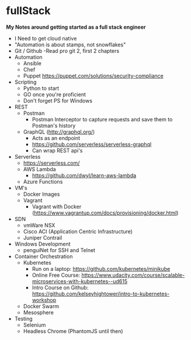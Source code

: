 # fullStack

**My Notes around getting started as a full stack engineer**
- I Need to get cloud native
- "Automation is about stamps, not snowflakes"
- Git / Github
  -Read pro git 2, first 2 chapters
- Automation
  - Ansible
  - Chef
  - Puppet https://puppet.com/solutions/security-compliance
- Scripting
  - Python to start
  - GO once you're proficient
  - Don't forget PS for Windows
- REST
  - Postman
    - Postman Interceptor to capture requests and save them to Postman's history
  - GraphQL (http://graphql.org/)
    - Acts as an endpoint
    - https://github.com/serverless/serverless-graphql
    - Can wrap REST api's
- Serverless
  - https://serverless.com/
  - AWS Lambda
    - https://github.com/dwyl/learn-aws-lambda
  - Azure Functions
- VM's
  - Docker Images
  - Vagrant
    - Vagrant with Docker (https://www.vagrantup.com/docs/provisioning/docker.html)
- SDN
  - vmWare NSX
  - Cisco ACI (Application Centric Infrastructure)
  - Juniper Contrail
- Windows Development
  - penguiNet for SSH and Telnet
- Container Orchestration
  - Kubernetes
    - Run on a laptop: https://github.com/kubernetes/minikube
    - Online Free Course: https://www.udacity.com/course/scalable-microservices-with-kubernetes--ud615
    - Intro Course on Github: https://github.com/kelseyhightower/intro-to-kubernetes-workshop
  - Docker Swarm
  - Mesosphere
- Testing
  - Selenium
  - Headless Chrome (PhantomJS until then)
